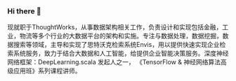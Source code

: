 ### Hi there 👋

现就职于ThoughtWorks，从事数据架构相关工作，负责设计和实现包括金融，工业，物流等多个行业的大数据平台的架构和实施。专注与数据处理，数据挖掘，数据搜索等领域，主导和实现了思特沃克检索系统Envis，用以提供快速实现企业检索系统服务，致力于结合大数据和人工智能，给提供企业智能决策服务。深度神经网络框架：DeepLearning.scala 发起人之一， 《TensorFlow & 神经网络算法高级应用班》系列课程讲师。

<!--
**baifachuan/baifachuan** is a ✨ _special_ ✨ repository because its `README.md` (this file) appears on your GitHub profile.

Here are some ideas to get you started:

- 🔭 I’m currently working on ...
- 🌱 I’m currently learning ...
- 👯 I’m looking to collaborate on ...
- 🤔 I’m looking for help with ...
- 💬 Ask me about ...
- 📫 How to reach me: ...
- 😄 Pronouns: ...
- ⚡ Fun fact: ...
-->
